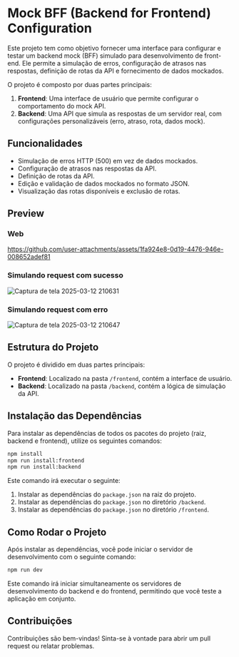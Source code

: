 # Mock BFF (Backend for Frontend) Configuration

Este projeto tem como objetivo fornecer uma interface para configurar e testar um backend mock (BFF) simulado para desenvolvimento de front-end. Ele permite a simulação de erros, configuração de atrasos nas respostas, definição de rotas da API e fornecimento de dados mockados.

O projeto é composto por duas partes principais:

1. **Frontend**: Uma interface de usuário que permite configurar o comportamento do mock API.
2. **Backend**: Uma API que simula as respostas de um servidor real, com configurações personalizáveis (erro, atraso, rota, dados mock).

## Funcionalidades

- Simulação de erros HTTP (500) em vez de dados mockados.
- Configuração de atrasos nas respostas da API.
- Definição de rotas da API.
- Edição e validação de dados mockados no formato JSON.
- Visualização das rotas disponíveis e exclusão de rotas.

## Preview

### Web

https://github.com/user-attachments/assets/1fa924e8-0d19-4476-946e-008652adef81

### Simulando request com sucesso

![Captura de tela 2025-03-12 210631](https://github.com/user-attachments/assets/5468b9b8-2099-441a-b9b5-517a79e8f94e)

### Simulando request com erro

![Captura de tela 2025-03-12 210647](https://github.com/user-attachments/assets/da7c433c-22fa-468e-a9ba-610e2ad8b707)

## Estrutura do Projeto

O projeto é dividido em duas partes principais:

- **Frontend**: Localizado na pasta `/frontend`, contém a interface de usuário.
- **Backend**: Localizado na pasta `/backend`, contém a lógica de simulação da API.

## Instalação das Dependências

Para instalar as dependências de todos os pacotes do projeto (raiz, backend e frontend), utilize os seguintes comandos:

```bash
npm install
npm run install:frontend
npm run install:backend
```

Este comando irá executar o seguinte:

1. Instalar as dependências do `package.json` na raiz do projeto.
2. Instalar as dependências do `package.json` no diretório `/backend`.
3. Instalar as dependências do `package.json` no diretório `/frontend`.

## Como Rodar o Projeto

Após instalar as dependências, você pode iniciar o servidor de desenvolvimento com o seguinte comando:

```bash
npm run dev
```

Este comando irá iniciar simultaneamente os servidores de desenvolvimento do backend e do frontend, permitindo que você teste a aplicação em conjunto.

## Contribuições

Contribuições são bem-vindas! Sinta-se à vontade para abrir um pull request ou relatar problemas.
